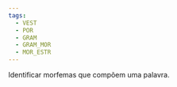```yaml
---
tags:
  - VEST
  - POR
  - GRAM
  - GRAM_MOR
  - MOR_ESTR
---
```

Identificar morfemas que compõem uma palavra.